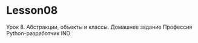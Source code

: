 # Lesson08
Урок 8. Абстракции, объекты и классы. Домашнее задание 
Профессия Python-разработчик IND
